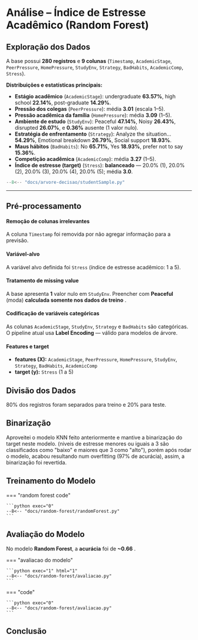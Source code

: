 # Análise – Índice de Estresse Acadêmico (Random Forest)

##	Exploração dos Dados

A base possui **280 registros** e **9 colunas** (`Timestamp`, `AcademicStage`, `PeerPressure`, `HomePressure`, `StudyEnv`, `Strategy`, `BadHabits`, `AcademicComp`, `Stress`).

**Distribuições e estatísticas principais:**

- **Estágio acadêmico** (`AcademicStage`): undergraduate **63.57%**, high school **22.14%**, post-graduate **14.29%**.
- **Pressão dos colegas** (`PeerPressure`): média **3.01** (escala 1–5).
- **Pressão acadêmica da família** (`HomePressure`): média **3.09** (1–5).
- **Ambiente de estudo** (`StudyEnv`): Peaceful **47.14%**, Noisy **26.43%**, disrupted **26.07%**, e **0.36%** ausente (1 valor nulo).
- **Estratégia de enfrentamento** (`Strategy`): Analyze the situation… **54.29%**, Emotional breakdown **26.79%**, Social support **18.93%**.
- **Maus hábitos** (`BadHabits`): No **65.71%**, Yes **18.93%**, prefer not to say **15.36%**.
- **Competição acadêmica** (`AcademicComp`): média **3.27** (1–5).
- **Índice de estresse (target)** (`Stress`): **balanceado** — 20.0% (1), 20.0% (2), 20.0% (3), 20.0% (4), 20.0% (5); média **3.0**.

```python exec="1"
--8<-- "docs/arvore-decisao/studentSample.py"
```

---

##	Pré-processamento

#### Remoção de colunas irrelevantes
A coluna `Timestamp` foi removida por não agregar informação para a previsão.

#### Variável-alvo
A variável alvo definida foi `Stress` (índice de estresse acadêmico: 1 a 5).

#### Tratamento de missing value
A base apresenta **1** valor nulo em `StudyEnv`. Preencher com **Peaceful** (moda) **calculada somente nos dados de treino** .

#### Codificação de variáveis categóricas
As colunas `AcademicStage`, `StudyEnv`, `Strategy` e `BadHabits` são categóricas.
O pipeline atual usa **Label Encoding** — válido para modelos de árvore.

#### Features e target
- **features (X):** `AcademicStage`, `PeerPressure`, `HomePressure`, `StudyEnv`, `Strategy`, `BadHabits`, `AcademicComp`
- **target (y):** `Stress` (1 a 5)

##	Divisão dos Dados
80% dos registros foram separados para treino e 20% para teste.  

## Binarização
Aproveitei o modelo KNN feito anteriormente e mantive a binarização do target neste modelo.
(niveis de estresse menores ou iguais a 3 são classificados como "baixo" e maiores que 3 como "alto"), porém após rodar o modelo, acabou resultando num overfitting (97% de acurácia), assim, a binarização foi revertida.

##	Treinamento do Modelo

=== "random forest code"

    ```python exec="0"
    --8<-- "docs/random-forest/randomForest.py"
    ```

##	Avaliação do Modelo

No modelo **Random Forest**, a **acurácia** foi de **~0.66** .  


=== "avaliacao do modelo"

    ```python exec="1" html="1"
    --8<-- "docs/random-forest/avaliacao.py"
    ```
=== "code"

    ```python exec="0"
    --8<-- "docs/random-forest/avaliacao.py"
    ```


## Conclusão




